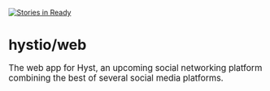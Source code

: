 [![Stories in Ready](https://badge.waffle.io/hystio/web.png?label=ready&title=Ready)](https://waffle.io/hystio/web)
# hystio/web
<big>The web app for Hyst, an upcoming social networking platform combining the best of several social media platforms.</big>
